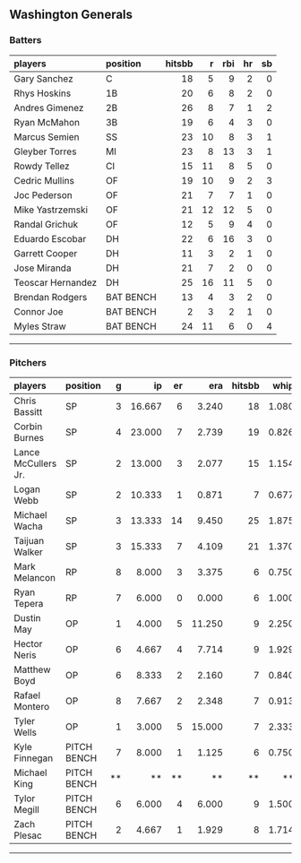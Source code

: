 ## Washington Generals

### Batters

 
|players           |position  | hitsbb|  r| rbi| hr| sb| 
|:-----------------|:---------|------:|--:|---:|--:|--:| 
|Gary Sanchez      |C         |     18|  5|   9|  2|  0| 
|Rhys Hoskins      |1B        |     20|  6|   8|  2|  0| 
|Andres Gimenez    |2B        |     26|  8|   7|  1|  2| 
|Ryan McMahon      |3B        |     19|  6|   4|  3|  0| 
|Marcus Semien     |SS        |     23| 10|   8|  3|  1| 
|Gleyber Torres    |MI        |     23|  8|  13|  3|  1| 
|Rowdy Tellez      |CI        |     15| 11|   8|  5|  0| 
|Cedric Mullins    |OF        |     19| 10|   9|  2|  3| 
|Joc Pederson      |OF        |     21|  7|   7|  1|  0| 
|Mike Yastrzemski  |OF        |     21| 12|  12|  5|  0| 
|Randal Grichuk    |OF        |     12|  5|   9|  4|  0| 
|Eduardo Escobar   |DH        |     22|  6|  16|  3|  0| 
|Garrett Cooper    |DH        |     11|  3|   2|  1|  0| 
|Jose Miranda      |DH        |     21|  7|   2|  0|  0| 
|Teoscar Hernandez |DH        |     25| 16|  11|  5|  0| 
|Brendan Rodgers   |BAT BENCH |     13|  4|   3|  2|  0| 
|Connor Joe        |BAT BENCH |      2|  3|   2|  1|  0| 
|Myles Straw       |BAT BENCH |     24| 11|   6|  0|  4| 


* * *

### Pitchers

 
|players             |position    |  g|     ip| er|    era| hitsbb|  whip| so|  w| sv| 
|:-------------------|:-----------|--:|------:|--:|------:|------:|-----:|--:|--:|--:| 
|Chris Bassitt       |SP          |  3| 16.667|  6|  3.240|     18| 1.080| 12|  2|  0| 
|Corbin Burnes       |SP          |  4| 23.000|  7|  2.739|     19| 0.826| 24|  2|  0| 
|Lance McCullers Jr. |SP          |  2| 13.000|  3|  2.077|     15| 1.154| 13|  1|  0| 
|Logan Webb          |SP          |  2| 10.333|  1|  0.871|      7| 0.677| 12|  2|  0| 
|Michael Wacha       |SP          |  3| 13.333| 14|  9.450|     25| 1.875| 12|  0|  0| 
|Taijuan Walker      |SP          |  3| 15.333|  7|  4.109|     21| 1.370| 21|  0|  0| 
|Mark Melancon       |RP          |  8|  8.000|  3|  3.375|      6| 0.750|  1|  0|  1| 
|Ryan Tepera         |RP          |  7|  6.000|  0|  0.000|      6| 1.000|  8|  1|  3| 
|Dustin May          |OP          |  1|  4.000|  5| 11.250|      9| 2.250|  4|  0|  0| 
|Hector Neris        |OP          |  6|  4.667|  4|  7.714|      9| 1.929|  6|  1|  0| 
|Matthew Boyd        |OP          |  6|  8.333|  2|  2.160|      7| 0.840|  9|  1|  0| 
|Rafael Montero      |OP          |  8|  7.667|  2|  2.348|      7| 0.913|  9|  1|  1| 
|Tyler Wells         |OP          |  1|  3.000|  5| 15.000|      7| 2.333|  3|  0|  0| 
|Kyle Finnegan       |PITCH BENCH |  7|  8.000|  1|  1.125|      6| 0.750| 12|  1|  2| 
|Michael King        |PITCH BENCH | **|     **| **|     **|     **|    **| **| **| **| 
|Tylor Megill        |PITCH BENCH |  6|  6.000|  4|  6.000|      9| 1.500|  4|  0|  0| 
|Zach Plesac         |PITCH BENCH |  2|  4.667|  1|  1.929|      8| 1.714|  1|  0|  0| 


* * *


